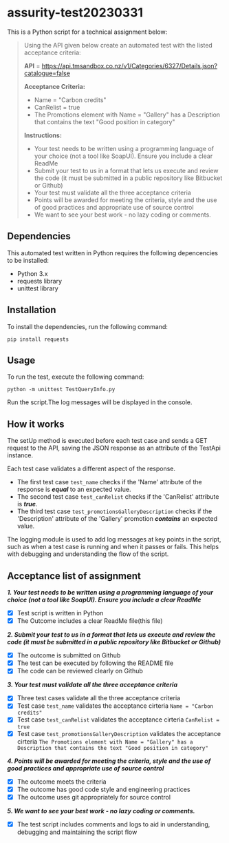 # assurity-test20230331

This is a Python script for a technical assignment below:

> Using the API given below create an automated test with the listed acceptance criteria:
>
> **API** = https://api.tmsandbox.co.nz/v1/Categories/6327/Details.json?catalogue=false
>
> **Acceptance Criteria:**
> - Name = "Carbon credits"
> - CanRelist = true
> - The Promotions element with Name = "Gallery" has a Description that contains the text "Good position in category"
> 
> **Instructions:**
> - Your test needs to be written using a programming language of your choice (not a tool like SoapUI). Ensure you include a clear ReadMe
> - Submit your test to us in a format that lets us execute and review the code (it must be submitted in a public repository like Bitbucket or Github)
> - Your test must validate all the three acceptance criteria
> - Points will be awarded for meeting the criteria, style and the use of good practices and appropriate use of source control
> - We want to see your best work - no lazy coding or comments.


## Dependencies
This automated test written in Python requires the following depencencies to be installed:

* Python 3.x
* requests library
* unittest library


## Installation
To install the dependencies, run the following command:
```
pip install requests
```


## Usage
To run the test, execute the following command:
```
python -m unittest TestQueryInfo.py
```
Run the script.The log messages will be displayed in the console.


## How it works
The setUp method is executed before each test case and sends a GET request to the API, saving the JSON response as an attribute of the TestApi instance.

Each test case validates a different aspect of the response. 
- The first test case `test_name` checks if the 'Name' attribute of the response is ***equal*** to an expected value. 
- The second test case `test_canRelist` checks if the 'CanRelist' attribute is ***true***. 
- The third test case `test_promotionsGalleryDescription` checks if the 'Description' attribute of the 'Gallery' promotion ***contains*** an expected value.

The logging module is used to add log messages at key points in the script, such as when a test case is running and when it passes or fails. This helps with debugging and understanding the flow of the script.

## Acceptance list of assignment
***1. Your test needs to be written using a programming language of your choice (not a tool like SoapUI). Ensure you include a clear ReadMe***
- [x] Test script is written in Python
- [x] The Outcome includes a clear ReadMe file(this file)

***2. Submit your test to us in a format that lets us execute and review the code (it must be submitted in a public repository like Bitbucket or Github)***
- [x] The outcome is submitted on Github
- [x] The test can be executed by following the README file
- [x] The code can be reviewed clearly on Github

***3. Your test must validate all the three acceptance criteria***
- [x] Three test cases validate all the three acceptance criteria
- [x] Test case `test_name` validates the acceptance cirteria `Name = "Carbon credits"`
- [x] Test case `test_canRelist` validates the acceptance cirteria `CanRelist = true`
- [x] Test case `test_promotionsGalleryDescription` validates the acceptance cirteria `The Promotions element with Name = "Gallery" has a Description that contains the text "Good position in category"`

***4. Points will be awarded for meeting the criteria, style and the use of good practices and appropriate use of source control***
- [x] The outcome meets the criteria
- [x] The outcome has good code style and engineering practices
- [x] The outcome uses git appropriately for source control 

***5. We want to see your best work - no lazy coding or comments.***
- [x] The test script includes comments and logs to aid in understanding, debugging and maintaining the script flow
